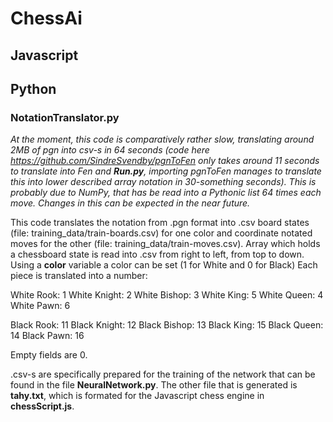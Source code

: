 # ChessAi
## Javascript

## Python
### NotationTranslator.py
_At the moment, this code is comparatively rather slow, translating around 2MB of pgn into csv-s in 64 seconds (code here https://github.com/SindreSvendby/pgnToFen only takes around 11 seconds to translate into Fen and __Run.py__, importing pgnToFen manages to translate this into lower described array notation in 30-something seconds). This is probably due to NumPy, that has be read into a Pythonic list 64 times each move. Changes in this can be expected in the near future._

This code translates the notation from .pgn format into .csv board states (file: training_data/train-boards.csv) for one color and coordinate notated moves for the other (file: training_data/train-moves.csv). Array which holds a chessboard state is read into .csv from right to left, from top to down.
Using a __color__ variable a color can be set (1 for White and 0 for Black)
Each piece is translated into a number:

White Rook: 1
White Knight: 2
White Bishop: 3
White King: 5
White Queen: 4
White Pawn: 6

Black Rook: 11
Black Knight: 12
Black Bishop: 13
Black King: 15
Black Queen: 14
Black Pawn: 16

Empty fields are 0.

.csv-s are specifically prepared for the training of the network that can be found in the file __NeuralNetwork.py__.
The other file that is generated is __tahy.txt__, which is formated for the Javascript chess engine in __chessScript.js__.




